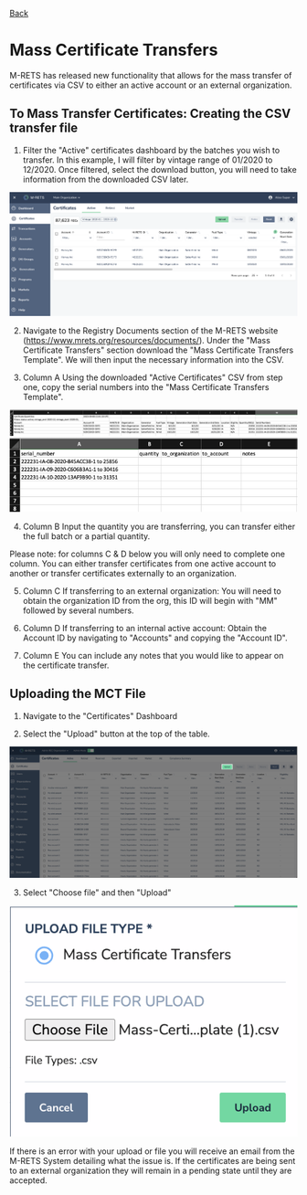 [Back](https://mrets.github.io/Help/index)

# Mass Certificate Transfers

M-RETS has released new functionality that allows for the mass transfer of certificates via CSV to either an active account or an external organization. 

## To Mass Transfer Certificates: Creating the CSV transfer file 

1. Filter the "Active" certificates dashboard by the batches you wish to transfer. In this example, I will filter by vintage range of 01/2020 to 12/2020. Once filtered, select the download button, you will need to take information from the downloaded CSV later.

![](https://github.com/markmrets/photos/blob/master/mass%20transfer%201%20.png?raw=true)

2. Navigate to the Registry Documents section of the M-RETS website (https://www.mrets.org/resources/documents/). Under the "Mass Certificate Transfers" section download the "Mass Certificate Transfers Template". We will then input the necessary information into the CSV.

3. Column A
Using the downloaded "Active Certificates" CSV from step one, copy the serial numbers into the "Mass Certificate Transfers Template".

![](https://github.com/markmrets/photos/blob/master/mass%20certificate%202.png?raw=true)
![](https://github.com/markmrets/photos/blob/master/mass%20certificate%203%20.png?raw=true)

4. Column B
Input the quantity you are transferring, you can transfer either the full batch or a partial quantity. 

Please note: for columns C & D below you will only need to complete one column. You can either transfer certificates from one active account to another or transfer certificates externally to an organization. 

5. Column C
If transferring to an external organization: You will need to obtain the organization ID from the org, this ID will begin with "MM" followed by several numbers.

6. Column D
If transferring to an internal active account: Obtain the Account ID by navigating to "Accounts" and copying the "Account ID". 

7. Column E 
You can include any notes that you would like to appear on the certificate transfer. 

## Uploading the MCT File

1. Navigate to the "Certificates" Dashboard

2. Select the "Upload" button at the top of the table.

![](https://github.com/markmrets/photos/blob/master/MCT%201.png?raw=true)

3. Select "Choose file" and then "Upload"
   
![](https://github.com/markmrets/photos/blob/master/MCT%202.png?raw=true)

If there is an error with your upload or file you will receive an email from the M-RETS System detailing what the issue is. If the certificates are being sent to an external organization they will remain in a pending state until they are accepted. 

[](https://github.com/markmrets/photos/blob/master/MCT%20confrimation%20email%20.png?raw=true)


